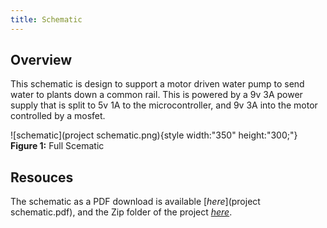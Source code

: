 ```yaml
---
title: Schematic
---
```


## Overview

This schematic is design to support a motor driven water pump to send water to plants down a common rail. This is powered by a 9v 3A power supply that is split to 5v 1A to the microcontroller, and 9v 3A into the motor controlled by a mosfet.


![schematic](project schematic.png){style width:"350" height:"300;"}
**Figure 1:** Full Scematic



## Resouces

The schematic as a PDF download is available [*here*](project schematic.pdf), and the Zip folder of the project [*here*](dummyZip.zip).
